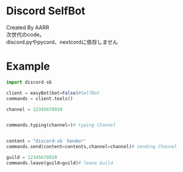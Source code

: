 # Discord SelfBot
Created By AARR<br>
次世代のcode。<br>
discord.pyやpycord、nextcordに依存しません
# Example
```py
import discord-sb

client = easyBot(bot=False)#SelfBot
commands = client.tools()

channel = 12345678910


commands.typing(channel=)# typing Channel


content = "discord-sb　Sender"
commands.send(content=contents,channel=channel)# sending Channel

guild = 12345678910
commands.leave(guild=guild)# leave Guild
```
